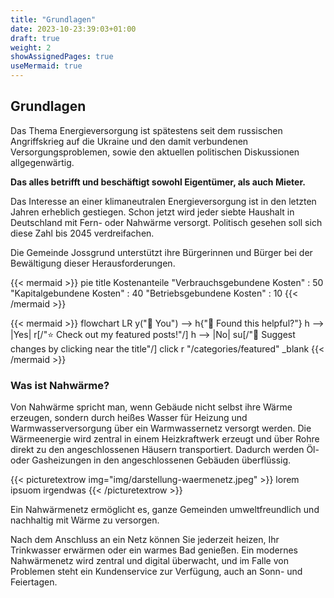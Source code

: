 ```yaml
---
title: "Grundlagen"
date: 2023-10-23:39:03+01:00
draft: true
weight: 2
showAssignedPages: true
useMermaid: true
---
```



## Grundlagen

Das Thema Energieversorgung ist spätestens seit dem russischen Angriffskrieg auf die Ukraine und den damit verbundenen Versorgungsproblemen, sowie den aktuellen politischen Diskussionen allgegenwärtig.

**Das alles betrifft und beschäftigt sowohl Eigentümer, als auch Mieter.**

Das Interesse an einer klimaneutralen Energieversorgung ist in den letzten Jahren erheblich gestiegen. Schon jetzt wird jeder siebte Haushalt in Deutschland mit Fern- oder Nahwärme versorgt. Politisch gesehen soll sich diese Zahl bis 2045 verdreifachen.

Die Gemeinde Jossgrund unterstützt ihre Bürgerinnen und Bürger bei der Bewältigung dieser Herausforderungen.

{{< mermaid >}}
pie title Kostenanteile
    "Verbrauchsgebundene Kosten" : 50
    "Kapitalgebundene Kosten" : 40
    "Betriebsgebundene Kosten" : 10
{{< /mermaid >}}

{{< mermaid >}}
flowchart LR
    y("👫 You") --> h{"🤝 Found this helpful?"}
    h --> |Yes| r[/"⭐ Check out my featured posts!"/]
    h --> |No| su[/"📝 Suggest changes by clicking near the title"/]
    click r "/categories/featured" _blank
{{< /mermaid >}}


### Was ist Nahwärme?
Von Nahwärme spricht man, wenn Gebäude nicht selbst ihre Wärme erzeugen, sondern durch heißes Wasser für Heizung und Warmwasserversorgung über ein Warmwassernetz versorgt werden. Die Wärmeenergie wird zentral in einem Heizkraftwerk erzeugt und über Rohre direkt zu den angeschlossenen Häusern transportiert. Dadurch werden Öl- oder Gasheizungen in den angeschlossenen Gebäuden überflüssig.

{{< picturetextrow img="img/darstellung-waermenetz.jpeg" >}}
lorem ipsuom irgendwas
{{< /picturetextrow >}}

Ein Nahwärmenetz ermöglicht es, ganze Gemeinden umweltfreundlich und nachhaltig mit Wärme zu versorgen.

Nach dem Anschluss an ein Netz können Sie jederzeit heizen, Ihr Trinkwasser erwärmen oder ein warmes Bad genießen. Ein modernes Nahwärmenetz wird zentral und digital überwacht, und im Falle von Problemen steht ein Kundenservice zur Verfügung, auch an Sonn- und Feiertagen.

